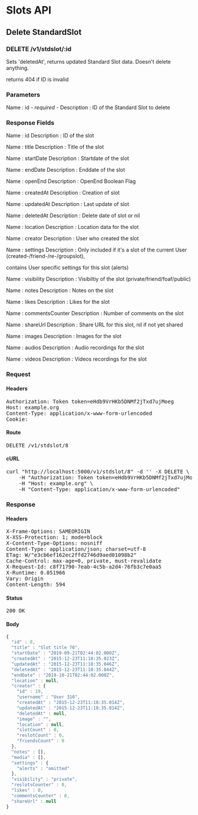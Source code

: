# Slots API

## Delete StandardSlot

### DELETE /v1/stdslot/:id

Sets &#39;deletedAt&#39;, returns updated Standard Slot data. Doesn&#39;t delete anything.

returns 404 if ID is invalid

### Parameters

Name : id *- required -*
Description : ID of the Standard Slot to delete


### Response Fields

Name : id
Description : ID of the slot

Name : title
Description : Title of the slot

Name : startDate
Description : Startdate of the slot

Name : endDate
Description : Enddate of the slot

Name : openEnd
Description : OpenEnd Boolean Flag

Name : createdAt
Description : Creation of slot

Name : updatedAt
Description : Last update of slot

Name : deletedAt
Description : Delete date of slot or nil

Name : location
Description : Location data for the slot

Name : creator
Description : User who created the slot

Name : settings
Description : Only included if it&#39;s a slot of the current User (created-/friend-/re-/groupslot),

contains User specific settings for this slot (alerts)

Name : visibility
Description : Visibiltiy of the slot (private/friend/foaf/public)

Name : notes
Description : Notes on the slot

Name : likes
Description : Likes for the slot

Name : commentsCounter
Description : Number of comments on the slot

Name : shareUrl
Description : Share URL for this slot, nil if not yet shared

Name : images
Description : Images for the slot

Name : audios
Description : Audio recordings for the slot

Name : videos
Description : Videos recordings for the slot

### Request

#### Headers

<pre>Authorization: Token token=eHdb9VrHKb5DNMf2jTxd7ujMoeg
Host: example.org
Content-Type: application/x-www-form-urlencoded
Cookie: </pre>

#### Route

<pre>DELETE /v1/stdslot/8</pre>

#### cURL

<pre class="request">curl &quot;http://localhost:5000/v1/stdslot/8&quot; -d &#39;&#39; -X DELETE \
	-H &quot;Authorization: Token token=eHdb9VrHKb5DNMf2jTxd7ujMoeg&quot; \
	-H &quot;Host: example.org&quot; \
	-H &quot;Content-Type: application/x-www-form-urlencoded&quot;</pre>

### Response

#### Headers

<pre>X-Frame-Options: SAMEORIGIN
X-XSS-Protection: 1; mode=block
X-Content-Type-Options: nosniff
Content-Type: application/json; charset=utf-8
ETag: W/&quot;e3cb6ef162ec2ffd2746d9aed01098b2&quot;
Cache-Control: max-age=0, private, must-revalidate
X-Request-Id: c8f71790-7eab-4c5b-a2d4-76fb3c7e0aa5
X-Runtime: 0.051966
Vary: Origin
Content-Length: 594</pre>

#### Status

<pre>200 OK</pre>

#### Body

```javascript
{
  "id" : 8,
  "title" : "Slot title 70",
  "startDate" : "2019-09-21T02:44:02.000Z",
  "createdAt" : "2015-12-23T11:18:35.023Z",
  "updatedAt" : "2015-12-23T11:18:35.046Z",
  "deletedAt" : "2015-12-23T11:18:35.044Z",
  "endDate" : "2019-10-21T02:44:02.000Z",
  "location" : null,
  "creator" : {
    "id" : 19,
    "username" : "User 310",
    "createdAt" : "2015-12-23T11:18:35.014Z",
    "updatedAt" : "2015-12-23T11:18:35.014Z",
    "deletedAt" : null,
    "image" : "",
    "location" : null,
    "slotCount" : 0,
    "reslotCount" : 0,
    "friendsCount" : 0
  },
  "notes" : [],
  "media" : [],
  "settings" : {
    "alerts" : "omitted"
  },
  "visibility" : "private",
  "reslotsCounter" : 0,
  "likes" : 0,
  "commentsCounter" : 0,
  "shareUrl" : null
}
```
